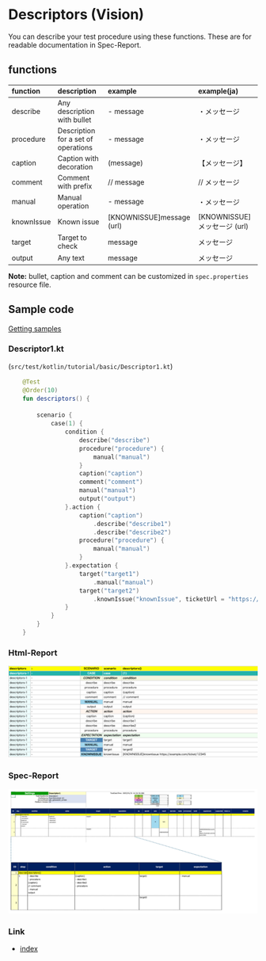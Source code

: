 # Descriptors (Vision)

You can describe your test procedure using these functions. These are for readable documentation in Spec-Report.

## functions

| function   | description                         | example                   | example(ja)             |
|:-----------|:------------------------------------|:--------------------------|:------------------------|
| describe   | Any description with bullet         | - message                 | ・メッセージ                  |
| procedure  | Description for a set of operations | - message                 | ・メッセージ                  |
| caption    | Caption with decoration             | (message)                 | 【メッセージ】                 |
| comment    | Comment with prefix                 | // message                | // メッセージ                |
| manual     | Manual operation                    | - message                 | ・メッセージ                  |
| knownIssue | Known issue                         | [KNOWNISSUE]message (url) | [KNOWNISSUE]メッセージ (url) |
| target     | Target to check                     | message                   | メッセージ                   |
| output     | Any text                            | message                   | メッセージ                   |

**Note:** bullet, caption and comment can be customized in `spec.properties` resource file.

## Sample code

[Getting samples](../../../getting_samples.md)

### Descriptor1.kt

(`src/test/kotlin/tutorial/basic/Descriptor1.kt`)

```kotlin
    @Test
    @Order(10)
    fun descriptors() {

        scenario {
            case(1) {
                condition {
                    describe("describe")
                    procedure("procedure") {
                        manual("manual")
                    }
                    caption("caption")
                    comment("comment")
                    manual("manual")
                    output("output")
                }.action {
                    caption("caption")
                        .describe("describe1")
                        .describe("describe2")
                    procedure("procedure") {
                        manual("manual")
                    }
                }.expectation {
                    target("target1")
                        .manual("manual")
                    target("target2")
                        .knownIssue("knownIssue", ticketUrl = "https://example.com/ticket/12345")
                }
            }
        }
    }
```

### Html-Report

![](_images/descriptors_html_report.png)

### Spec-Report

![](_images/descriptors_spec_report.png)

### Link

- [index](../../../../index.md)
